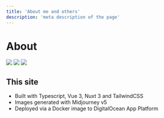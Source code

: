 ```yaml
---
title: 'About me and others'
description: 'meta description of the page'
---
```

<!-- Content of the page -->

# About

<div class="flex justify-center">
  <img src="img/guitar.jpg" class="lg:w-48 md:w-48 w-32 rounded-lg mt-4 lg:mx-12 md:mx-8 mx-4">
  <img src="img/family.jpg" class="lg:w-48 md:w-48 w-32 rounded-lg mt-4 lg:mx-12 md:mx-8 mx-4">
  <img src="img/fitness.jpg" class="lg:w-48 md:w-48 w-32 rounded-lg mt-4 lg:mx-12 md:mx-8 mx-4">
</div>



## This site


* Built with Typescript, Vue 3, Nuxt 3 and TailwindCSS
* Images generated with Midjourney v5
* Deployed via a Docker image to DigitalOcean App Platform
